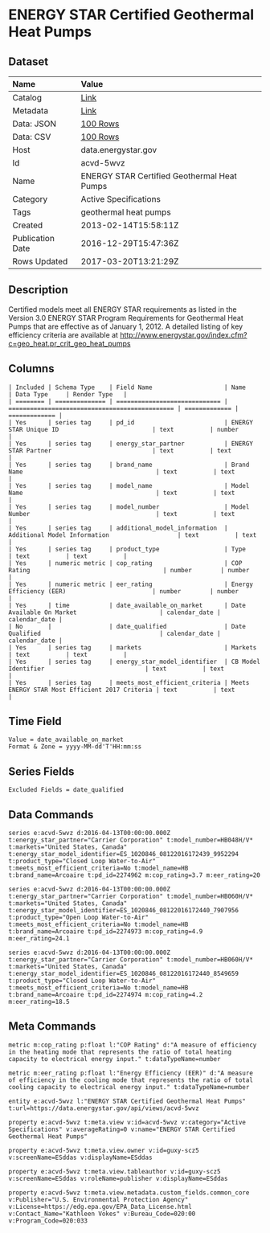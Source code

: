 # ENERGY STAR Certified Geothermal Heat Pumps

## Dataset

| Name | Value |
| :--- | :---- |
| Catalog | [Link](https://catalog.data.gov/dataset/energy-star-certified-geothermal-heat-pumps) |
| Metadata | [Link](https://data.energystar.gov/api/views/acvd-5wvz) |
| Data: JSON | [100 Rows](https://data.energystar.gov/api/views/acvd-5wvz/rows.json?max_rows=100) |
| Data: CSV | [100 Rows](https://data.energystar.gov/api/views/acvd-5wvz/rows.csv?max_rows=100) |
| Host | data.energystar.gov |
| Id | acvd-5wvz |
| Name | ENERGY STAR Certified Geothermal Heat Pumps |
| Category | Active Specifications |
| Tags | geothermal heat pumps |
| Created | 2013-02-14T15:58:11Z |
| Publication Date | 2016-12-29T15:47:36Z |
| Rows Updated | 2017-03-20T13:21:29Z |

## Description

Certified models meet all ENERGY STAR requirements as listed in the Version 3.0 ENERGY STAR Program Requirements for Geothermal Heat Pumps that are effective as of January 1, 2012. A detailed listing of key efficiency criteria are available at http://www.energystar.gov/index.cfm?c=geo_heat.pr_crit_geo_heat_pumps

## Columns

```ls
| Included | Schema Type    | Field Name                    | Name                                           | Data Type     | Render Type   |
| ======== | ============== | ============================= | ============================================== | ============= | ============= |
| Yes      | series tag     | pd_id                         | ENERGY STAR Unique ID                          | text          | number        |
| Yes      | series tag     | energy_star_partner           | ENERGY STAR Partner                            | text          | text          |
| Yes      | series tag     | brand_name                    | Brand Name                                     | text          | text          |
| Yes      | series tag     | model_name                    | Model Name                                     | text          | text          |
| Yes      | series tag     | model_number                  | Model Number                                   | text          | text          |
| Yes      | series tag     | additional_model_information  | Additional Model Information                   | text          | text          |
| Yes      | series tag     | product_type                  | Type                                           | text          | text          |
| Yes      | numeric metric | cop_rating                    | COP Rating                                     | number        | number        |
| Yes      | numeric metric | eer_rating                    | Energy Efficiency (EER)                        | number        | number        |
| Yes      | time           | date_available_on_market      | Date Available On Market                       | calendar_date | calendar_date |
| No       |                | date_qualified                | Date Qualified                                 | calendar_date | calendar_date |
| Yes      | series tag     | markets                       | Markets                                        | text          | text          |
| Yes      | series tag     | energy_star_model_identifier  | CB Model Identifier                            | text          | text          |
| Yes      | series tag     | meets_most_efficient_criteria | Meets ENERGY STAR Most Efficient 2017 Criteria | text          | text          |
```

## Time Field

```ls
Value = date_available_on_market
Format & Zone = yyyy-MM-dd'T'HH:mm:ss
```

## Series Fields

```ls
Excluded Fields = date_qualified
```

## Data Commands

```ls
series e:acvd-5wvz d:2016-04-13T00:00:00.000Z t:energy_star_partner="Carrier Corporation" t:model_number=HB048H/V* t:markets="United States, Canada" t:energy_star_model_identifier=ES_1020846_08122016172439_9952294 t:product_type="Closed Loop Water-to-Air" t:meets_most_efficient_criteria=No t:model_name=HB t:brand_name=Arcoaire t:pd_id=2274962 m:cop_rating=3.7 m:eer_rating=20

series e:acvd-5wvz d:2016-04-13T00:00:00.000Z t:energy_star_partner="Carrier Corporation" t:model_number=HB060H/V* t:markets="United States, Canada" t:energy_star_model_identifier=ES_1020846_08122016172440_7907956 t:product_type="Open Loop Water-to-Air" t:meets_most_efficient_criteria=No t:model_name=HB t:brand_name=Arcoaire t:pd_id=2274973 m:cop_rating=4.9 m:eer_rating=24.1

series e:acvd-5wvz d:2016-04-13T00:00:00.000Z t:energy_star_partner="Carrier Corporation" t:model_number=HB060H/V* t:markets="United States, Canada" t:energy_star_model_identifier=ES_1020846_08122016172440_8549659 t:product_type="Closed Loop Water-to-Air" t:meets_most_efficient_criteria=No t:model_name=HB t:brand_name=Arcoaire t:pd_id=2274974 m:cop_rating=4.2 m:eer_rating=18.5
```

## Meta Commands

```ls
metric m:cop_rating p:float l:"COP Rating" d:"A measure of efficiency in the heating mode that represents the ratio of total heating capacity to electrical energy input." t:dataTypeName=number

metric m:eer_rating p:float l:"Energy Efficiency (EER)" d:"A measure of efficiency in the cooling mode that represents the ratio of total cooling capacity to electrical energy input." t:dataTypeName=number

entity e:acvd-5wvz l:"ENERGY STAR Certified Geothermal Heat Pumps" t:url=https://data.energystar.gov/api/views/acvd-5wvz

property e:acvd-5wvz t:meta.view v:id=acvd-5wvz v:category="Active Specifications" v:averageRating=0 v:name="ENERGY STAR Certified Geothermal Heat Pumps"

property e:acvd-5wvz t:meta.view.owner v:id=guxy-scz5 v:screenName=ESddas v:displayName=ESddas

property e:acvd-5wvz t:meta.view.tableauthor v:id=guxy-scz5 v:screenName=ESddas v:roleName=publisher v:displayName=ESddas

property e:acvd-5wvz t:meta.view.metadata.custom_fields.common_core v:Publisher="U.S. Environmental Protection Agency" v:License=https://edg.epa.gov/EPA_Data_License.html v:Contact_Name="Kathleen Vokes" v:Bureau_Code=020:00 v:Program_Code=020:033
```